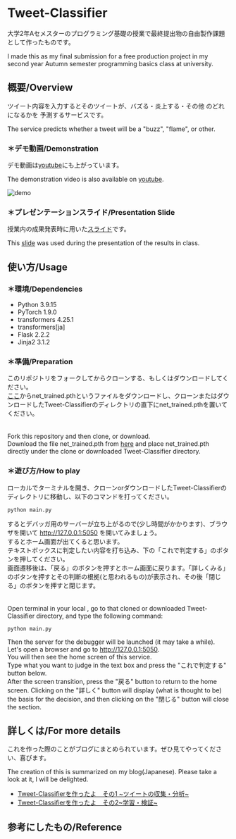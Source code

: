 # Tweet-Classifier


大学2年Aセメスターのプログラミング基礎の授業で最終提出物の自由製作課題として作ったものです。

I made this as my final submission for a free production project in my second year Autumn semester programming basics class at university.

## 概要/Overview
ツイート内容を入力するとそのツイートが、バズる・炎上する・その他 のどれになるかを
予測するサービスです。

The service predicts whether a tweet will be a "buzz", "flame", or other.

### ＊デモ動画/Demonstration

デモ動画は[youtube](https://www.youtube.com/watch?v=NEOWWGJ4TqY)にも上がっています。

The demonstration video is also available on [youtube](https://www.youtube.com/watch?v=NEOWWGJ4TqY).


![demo](figures/Original-Service_-Tweet-Classifier.gif)


### ＊プレゼンテーションスライド/Presentation Slide

授業内の成果発表時に用いた[スライド](figures/TwitterClassifier_for_upload.pptx)です。

This [slide](figures/TwitterClassifier_for_upload.pptx) was used during the presentation of the results in class.



## 使い方/Usage
### ＊環境/Dependencies

* Python 3.9.15
* PyTorch 1.9.0
* transformers 4.25.1
* transformers[ja]
* Flask 2.2.2
* Jinja2 3.1.2

### ＊準備/Preparation

このリポジトリをフォークしてからクローンする、もしくはダウンロードしてください。<br>
[ここ](https://drive.google.com/file/d/1nm0raCFzuMWgd8uxV8EJWI0RqzVk2Ui6/view?usp=share_link)からnet_trained.pthというファイルをダウンロードし、クローンまたはダウンロードしたTweet-Classifierのディレクトリの直下にnet_trained.pthを置いてください。<br>
<br>
<br>
Fork this repository and then clone, or download.<br>
Download the file net_trained.pth from [here](https://drive.google.com/file/d/1nm0raCFzuMWgd8uxV8EJWI0RqzVk2Ui6/view?usp=share_link) and place net_trained.pth directly under the clone or downloaded Tweet-Classifier directory.


### ＊遊び方/How to play
ローカルでターミナルを開き、クローンorダウンロードしたTweet-Classifierのディレクトリに移動し、以下のコマンドを打ってください。
```
python main.py
```
するとデバッガ用のサーバーが立ち上がるので(少し時間がかかります)、ブラウザを開いて http://127.0.0.1:5050 を開いてみましょう。<br>
するとホーム画面が出てくると思います。<br>
テキストボックスに判定したい内容を打ち込み、下の「これで判定する」のボタンを押してください。<br>
画面遷移後は、「戻る」のボタンを押すとホーム画面に戻ります。「詳しくみる」のボタンを押すとその判断の根拠(と思われるもの)が表示され、その後「閉じる」のボタンを押すと閉じます。<br>
<br>
<br>
Open terminal in your local , go to that cloned or downloaded Tweet-Classifier directory, and type the following command: 
```
python main.py
```
Then the server for the debugger will be launched (it may take a while). Let's open a browser and go to http://127.0.0.1:5050. <br>
You will then see the home screen of this service.<br>
Type what you want to judge in the text box and press the "これで判定する" button below.<br>
After the screen transition, press the "戻る" button to return to the home screen. Clicking on the "詳しく" button will display (what is thought to be) the basis for the decision, and then clicking on the "閉じる" button will close the section.<br>


## 詳しくは/For more details

これを作った際のことがブログにまとめられています。ぜひ見てやってください、喜びます。

The creation of this is summarized on my blog(Japanese). Please take a look at it, I will be delighted.

* [Tweet-Classifierを作ったよ　その1 ~ツイートの収集・分析~](https://takeshiho0531.hatenablog.com/entry/2023/01/22/044119)
* [Tweet-Classifierを作ったよ　その2~学習・検証~](https://takeshiho0531.hatenablog.com/entry/2023/01/22/065058)


## 参考にしたもの/Reference














